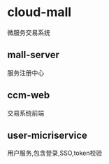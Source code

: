 # cloud-mall
微服务交易系统
## mall-server
服务注册中心
## ccm-web
交易系统前端
## user-micriservice
用户服务,包含登录,SSO,token校验
